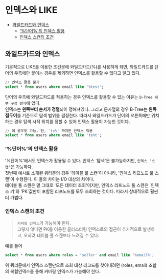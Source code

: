 # 인덱스와 LIKE

- [와일드카드와 인덱스](#와일드카드와-인덱스)
  - ['%단어%'의 인덱스 활용](#단어의-인덱스-활용)
  - [인덱스 스캔의 조건](#인덱스-스캔의-조건)

## 와일드카드와 인덱스
기본적으로 LIKE를 이용한 조건문에 와일드카드(%)를 사용하게 되면, 와일드카드를 단어의 우측에만 붙이는 경우를 제외하면 인덱스를 활용할 수 없다고 알고 있다.

```sql
// 인덱스 활용 불가
select * from users where email like '%test';
```

단어의 우측에 와일드카드를 적용하는 경우 인덱스를 활용할 수 있는 이유는 `B-Tree 내부 구성 방식`에 있다.<br>
인덱스는 **왼쪽부터 순서가 정렬**되어 정해져있다. 그리고 문자열의 경우 B-Tree는 **왼쪽 접두어**를 기준으로 탐색 범위를 결정한다. 따라서 와일드카드가 단어의 오른쪽에만 위치하는 경우 탐색 시작 위치를 정할 수 있어 인덱스 활용이 가능한 것이다.

```sql
// 이 경우도 가능. 단, 'te%' 까지만 인덱스 적용
select * from users where email like 'te%t';
```

### '%단어%'의 인덱스 활용
'%단어%'에서도 인덱스가 활용될 수 있다. 인덱스 '탐색'은 불가능하지만, `인덱스 '스캔'`은 가능하다.<br>
첫번째 예시로 소개된 쿼리문의 경우 '테이블 풀 스캔'이 아니라, '인덱스 리프노드 풀 스캔'이 수행된다. 이 둘의 차이는 I/O 대상의 차이다.<br>
테이블 풀 스캔은 말 그대로 '모든 데이터 조회'이지만, 인덱스 리프노드 풀 스캔은 '인덱스 키'와 'PK'값만이 포함된 리프노드를 모두 조회하는 것이다. 따라서 상대적으로 훨씬 더 가볍다.

### 인덱스 스캔의 조건
> `커버링 인덱스`가 가능해야 한다.<br>
> 그렇지 않다면 PK를 이용한 클러스터링 인덱스로의 접근이 추가적으로 발생하고, 오히려 테이블 풀 스캔보다 느려질 수 있다.

예를 들어
```sql
select * from users where roles = 'seller' and email like '%email%';
```
위 쿼리문에서 인덱스 스캔만으로 조회 대상 레코드를 찾아내려면 (roles, email) 조합의 복합인덱스를 통해 커버링 인덱스가 가능해야 한다.

